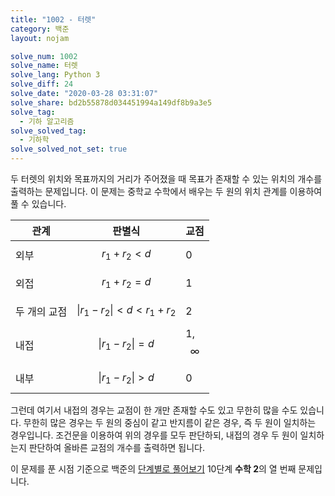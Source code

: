 ```yaml
---
title: "1002 - 터렛"
category: 백준
layout: nojam

solve_num: 1002
solve_name: 터렛
solve_lang: Python 3
solve_diff: 24
solve_date: "2020-03-28 03:31:07"
solve_share: bd2b55878d034451994a149df8b9a3e5
solve_tag:
  - 기하 알고리즘
solve_solved_tag:
  - 기하학
solve_solved_not_set: true
---
```


두 터렛의 위치와 목표까지의 거리가 주어졌을 때 목표가 존재할 수 있는 위치의 개수를 출력하는 문제입니다. 이 문제는 중학교 수학에서 배우는 두 원의 위치 관계를 이용하여 풀 수 있습니다.

|관계|판별식|교점|
|-|-|-|
|외부|$$r_1+r_2\lt d$$|0|
|외접|$$r_1+r_2=d$$|1|
|두 개의 교점|$$\|r_1-r_2\|\lt d\lt r_1+r_2$$|2|
|내접|$$\|r_1-r_2\|=d$$|1, $$\infty$$|
|내부|$$\|r_1-r_2\|\gt d$$|0|

그런데 여기서 내접의 경우는 교점이 한 개만 존재할 수도 있고 무한히 많을 수도 있습니다. 무한히 많은 경우는 두 원의 중심이 같고 반지름이 같은 경우, 즉 두 원이 일치하는 경우입니다. 조건문을 이용하여 위의 경우를 모두 판단하되, 내접의 경우 두 원이 일치하는지 판단하여 올바른 교점의 개수를 출력하면 됩니다.

이 문제를 푼 시점 기준으로 백준의 [단계별로 풀어보기](http://noj.am/p/s) 10단계 **수학 2**의 열 번째 문제입니다.
